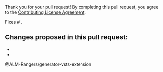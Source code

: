 Thank you for your pull request!
By completing this pull request, you agree to the [Contributing License Agreement](https://github.com/ALM-Rangers/generator-vsts-extension/blob/master/.github/CLA.md).

Fixes # .

Changes proposed in this pull request:  
- 
- 
- 

@ALM-Rangers/generator-vsts-extension
